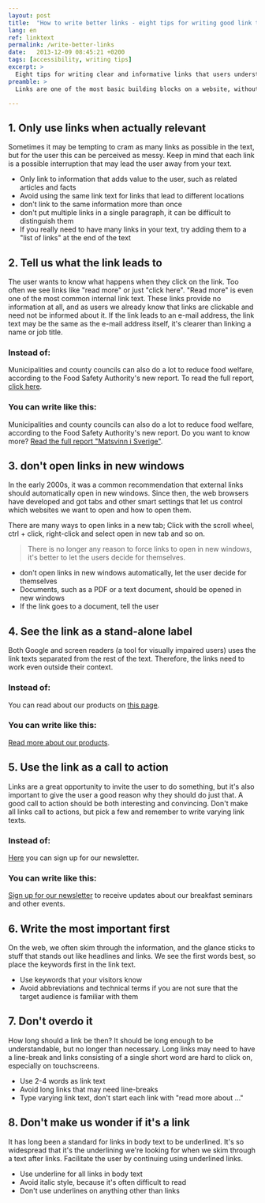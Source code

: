 ```yaml
---
layout: post
title:  "How to write better links - eight tips for writing good link texts"
lang: en
ref: linktext
permalink: /write-better-links
date:   2013-12-09 08:45:21 +0200
tags: [accessibility, writing tips]
excerpt: >
  Eight tips for writing clear and informative links that users understand.
preamble: >
  Links are one of the most basic building blocks on a website, without links, neither users nor search engines can navigate the content. Here are eight tips for writing clear and informative links that users understand.

---
```

## 1. Only use links when actually relevant
Sometimes it may be tempting to cram as many links as possible in the text, but for the user this can be perceived as messy. Keep in mind that each link is a possible interruption that may lead the user away from your text.

* Only link to information that adds value to the user, such as related articles and facts
* Avoid using the same link text for links that lead to different locations
* don't link to the same information more than once
* don't put multiple links in a single paragraph, it can be difficult to distinguish them
* If you really need to have many links in your text, try adding them to a "list of links" at the end of the text

## 2. Tell us what the link leads to
The user wants to know what happens when they click on the link. Too often we see links like "read more" or just "click here". "Read more" is even one of the most common internal link text. These links provide no information at all, and as users we already know that links are clickable and need not be informed about it. If the link leads to an e-mail address, the link text may be the same as the e-mail address itself, it's clearer than linking a name or job title.

### Instead of:
Municipalities and county councils can also do a lot to reduce food welfare, according to the Food Safety Authority's new report. To read the full report, <a rel="nofollow" href="#">click here</a>.

### You can write like this:
Municipalities and county councils can also do a lot to reduce food welfare, according to the Food Safety Authority's new report. Do you want to know more? <a rel="nofollow" href="#">Read the full report "Matsvinn i Sverige"</a>.

## 3. don't open links in new windows
In the early 2000s, it was a common recommendation that external links should automatically open in new windows. Since then, the web browsers have developed and got tabs and other smart settings that let us control which websites we want to open and how to open them.

There are many ways to open links in a new tab; Click with the scroll wheel, ctrl + click, right-click and select open in new tab and so on. 

> There is no longer any reason to force links to open in new windows, it's better to let the users decide for themselves.

* don't open links in new windows automatically, let the user decide for themselves
* Documents, such as a PDF or a text document, should be opened in new windows
* If the link goes to a document, tell the user

## 4. See the link as a stand-alone label
Both Google and screen readers (a tool for visually impaired users) uses the link texts separated from the rest of the text. Therefore, the links need to work even outside their context.

### Instead of:
You can read about our products on <a rel="nofollow" href="#">this page</a>.

### You can write like this:
<a rel="nofollow" href="#">Read more about our products</a>.

## 5. Use the link as a call to action
Links are a great opportunity to invite the user to do something, but it's also important to give the user a good reason why they should do just that. A good call to action should be both interesting and convincing. Don't make all links call to actions, but pick a few and remember to write varying link texts.

### Instead of:
<a rel="nofollow" href="#">Here</a> you can sign up for our newsletter.

### You can write like this:
<a rel="nofollow" href="#">Sign up for our newsletter</a> to receive updates about our breakfast seminars and other events.

## 6. Write the most important first
On the web, we often skim through the information, and the glance sticks to stuff that stands out like headlines and links. We see the first words best, so place the keywords first in the link text.

* Use keywords that your visitors know
* Avoid abbreviations and technical terms if you are not sure that the target audience is familiar with them

## 7. Don't overdo it
How long should a link be then? It should be long enough to be understandable, but no longer than necessary. Long links may need to have a line-break and links consisting of a single short word are hard to click on, especially on touchscreens.

* Use 2-4 words as link text
* Avoid long links that may need line-breaks
* Type varying link text, don't start each link with "read more about ..."

## 8. Don't make us wonder if it's a link
It has long been a standard for links in body text to be underlined. It's so widespread that it's the underlining we're looking for when we skim through a text after links. Facilitate the user by continuing using underlined links.

* Use underline for all links in body text
* Avoid italic style, because it's often difficult to read
* Don't use underlines on anything other than links